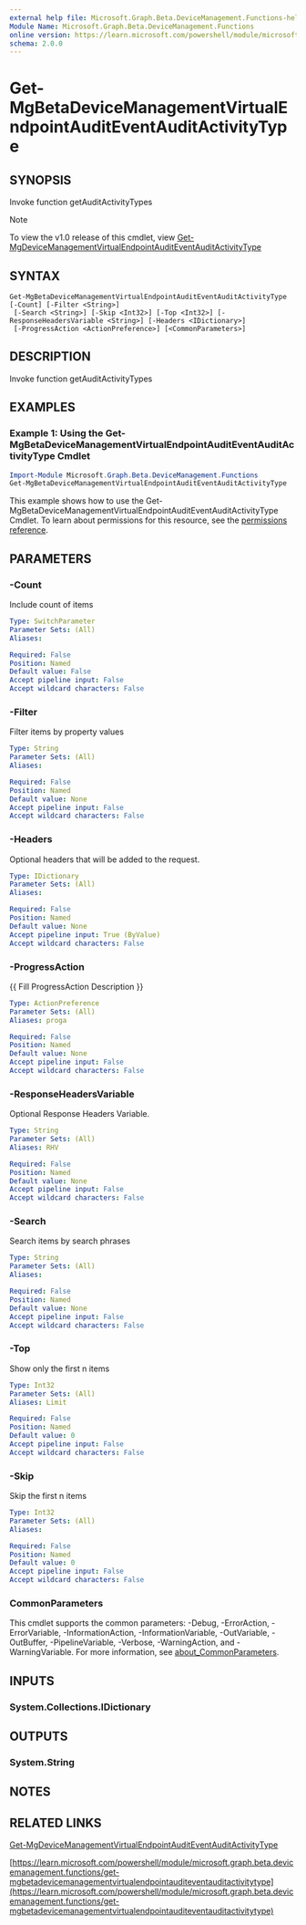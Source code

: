 ```yaml
---
external help file: Microsoft.Graph.Beta.DeviceManagement.Functions-help.xml
Module Name: Microsoft.Graph.Beta.DeviceManagement.Functions
online version: https://learn.microsoft.com/powershell/module/microsoft.graph.beta.devicemanagement.functions/get-mgbetadevicemanagementvirtualendpointauditeventauditactivitytype
schema: 2.0.0
---
```


# Get-MgBetaDeviceManagementVirtualEndpointAuditEventAuditActivityType

## SYNOPSIS
Invoke function getAuditActivityTypes

> [!NOTE]
> To view the v1.0 release of this cmdlet, view [Get-MgDeviceManagementVirtualEndpointAuditEventAuditActivityType](/powershell/module/Microsoft.Graph.DeviceManagement.Functions/Get-MgDeviceManagementVirtualEndpointAuditEventAuditActivityType?view=graph-powershell-1.0)

## SYNTAX

```
Get-MgBetaDeviceManagementVirtualEndpointAuditEventAuditActivityType [-Count] [-Filter <String>]
 [-Search <String>] [-Skip <Int32>] [-Top <Int32>] [-ResponseHeadersVariable <String>] [-Headers <IDictionary>]
 [-ProgressAction <ActionPreference>] [<CommonParameters>]
```

## DESCRIPTION
Invoke function getAuditActivityTypes

## EXAMPLES
### Example 1: Using the Get-MgBetaDeviceManagementVirtualEndpointAuditEventAuditActivityType Cmdlet
```powershell
Import-Module Microsoft.Graph.Beta.DeviceManagement.Functions
Get-MgBetaDeviceManagementVirtualEndpointAuditEventAuditActivityType
```
This example shows how to use the Get-MgBetaDeviceManagementVirtualEndpointAuditEventAuditActivityType Cmdlet.
To learn about permissions for this resource, see the [permissions reference](/graph/permissions-reference).

## PARAMETERS

### -Count
Include count of items

```yaml
Type: SwitchParameter
Parameter Sets: (All)
Aliases:

Required: False
Position: Named
Default value: False
Accept pipeline input: False
Accept wildcard characters: False
```

### -Filter
Filter items by property values

```yaml
Type: String
Parameter Sets: (All)
Aliases:

Required: False
Position: Named
Default value: None
Accept pipeline input: False
Accept wildcard characters: False
```

### -Headers
Optional headers that will be added to the request.

```yaml
Type: IDictionary
Parameter Sets: (All)
Aliases:

Required: False
Position: Named
Default value: None
Accept pipeline input: True (ByValue)
Accept wildcard characters: False
```

### -ProgressAction
{{ Fill ProgressAction Description }}

```yaml
Type: ActionPreference
Parameter Sets: (All)
Aliases: proga

Required: False
Position: Named
Default value: None
Accept pipeline input: False
Accept wildcard characters: False
```

### -ResponseHeadersVariable
Optional Response Headers Variable.

```yaml
Type: String
Parameter Sets: (All)
Aliases: RHV

Required: False
Position: Named
Default value: None
Accept pipeline input: False
Accept wildcard characters: False
```

### -Search
Search items by search phrases

```yaml
Type: String
Parameter Sets: (All)
Aliases:

Required: False
Position: Named
Default value: None
Accept pipeline input: False
Accept wildcard characters: False
```

### -Top
Show only the first n items

```yaml
Type: Int32
Parameter Sets: (All)
Aliases: Limit

Required: False
Position: Named
Default value: 0
Accept pipeline input: False
Accept wildcard characters: False
```

### -Skip
Skip the first n items

```yaml
Type: Int32
Parameter Sets: (All)
Aliases:

Required: False
Position: Named
Default value: 0
Accept pipeline input: False
Accept wildcard characters: False
```

### CommonParameters
This cmdlet supports the common parameters: -Debug, -ErrorAction, -ErrorVariable, -InformationAction, -InformationVariable, -OutVariable, -OutBuffer, -PipelineVariable, -Verbose, -WarningAction, and -WarningVariable. For more information, see [about_CommonParameters](http://go.microsoft.com/fwlink/?LinkID=113216).

## INPUTS

### System.Collections.IDictionary
## OUTPUTS

### System.String
## NOTES

## RELATED LINKS
[Get-MgDeviceManagementVirtualEndpointAuditEventAuditActivityType](/powershell/module/Microsoft.Graph.DeviceManagement.Functions/Get-MgDeviceManagementVirtualEndpointAuditEventAuditActivityType?view=graph-powershell-1.0)

[https://learn.microsoft.com/powershell/module/microsoft.graph.beta.devicemanagement.functions/get-mgbetadevicemanagementvirtualendpointauditeventauditactivitytype](https://learn.microsoft.com/powershell/module/microsoft.graph.beta.devicemanagement.functions/get-mgbetadevicemanagementvirtualendpointauditeventauditactivitytype)




